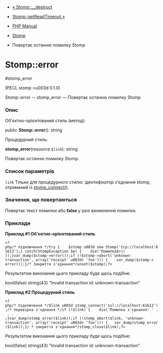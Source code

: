- [« Stomp::\_\_destruct](stomp.destruct.md)
- [Stomp::getReadTimeout »](stomp.getreadtimeout.md)

- [PHP Manual](index.md)
- [Stomp](class.stomp.md)
- Повертає останню помилку Stomp

# Stomp::error

#stomp_error

(PECL stomp \>u003d 0.1.0)

Stomp::error -- stomp_error — Повертає останню помилку Stomp

### Опис

Об'єктно-орієнтований стиль (метод):

public **Stomp::error**(): string

Процедурний стиль:

**stomp_error**(resource `$link`): string

Повертає останню помилку Stomp.

### Список параметрів

`link`
Тільки для процедурного стилю: ідентифікатор з'єднання stomp,
отриманий із [stomp_connect()](stomp.construct.md).

### Значення, що повертаються

Повертає текст помилки або **false** у разі виникнення помилки.

### Приклади

**Приклад #1 Об'єктно-орієнтований стиль**

` <?php/* підключення */try {    $stomp u003d new Stomp('tcp://localhost:61613');} catch(StompException $e) {    die('Помилка$>|| ));}var_dump($stomp->error());if (!$stomp->abort('unknown-transaction', array('receipt' u003d> 'foo'))) {    var_dump($stomp-> error());}/* Закриття з'єднання*/unset($stomp);?> `

Результатом виконання цього прикладу буде щось подібне:

bool(false)
string(43) "Invalid transaction id: unknown-transaction"

**Приклад #2 Процедурний стиль**

` <?php/* підключення */$link u003d stomp_connect('ssl://localhost:61612');/* перевірка з'єднання */if (!$link) {    die('Помилка з'єднання: ' . . . . ;}var_dump(stomp_error($link));if (!stomp_abort($link, 'unknown-transaction', array('receipt' u003d> 'foo'))) {   var_dump(stomp_error($link));}/ * закриття з'єднання*/stomp_close($link);?> `

Результатом виконання цього прикладу буде щось подібне:

bool(false)
string(43) "Invalid transaction id: unknown-transaction"
